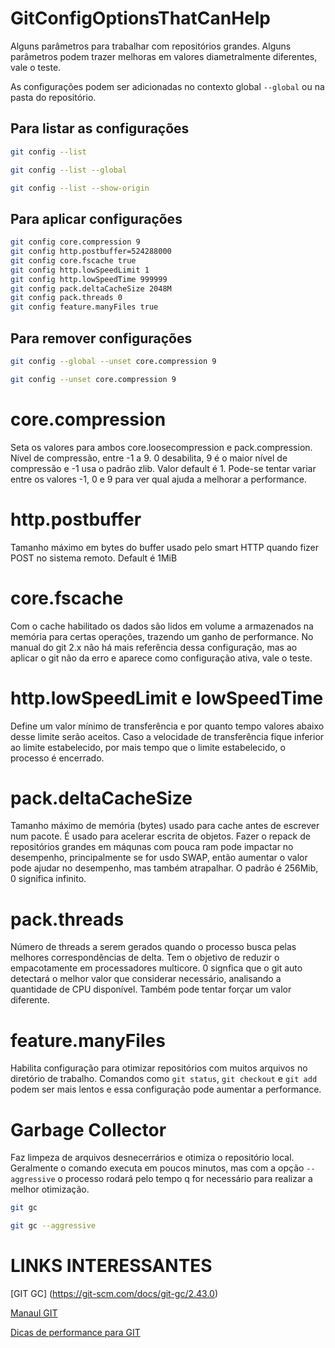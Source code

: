 # GitConfigOptionsThatCanHelp
Alguns parâmetros para trabalhar com repositórios grandes. Alguns parâmetros podem trazer melhoras em valores diametralmente diferentes, vale o teste.

As configurações podem ser adicionadas no contexto global `--global` ou na pasta do repositório.

## Para listar as configurações

```bash
git config --list
```
```bash
git config --list --global
```
```bash
git config --list --show-origin
```

## Para aplicar configurações

```bash
git config core.compression 9
git config http.postbuffer=524288000
git config core.fscache true
git config http.lowSpeedLimit 1
git config http.lowSpeedTime 999999
git config pack.deltaCacheSize 2048M
git config pack.threads 0
git config feature.manyFiles true
```
## Para remover configurações
```bash
git config --global --unset core.compression 9
```
```bash
git config --unset core.compression 9
```

# core.compression
Seta os valores para ambos core.loosecompression e pack.compression.
Nível de compressão, entre -1 a 9.
0 desabilita, 9 é o maior nível de compressão e -1 usa o padrão zlib.
Valor default é 1. Pode-se tentar variar entre os valores -1, 0 e 9 para ver qual ajuda a melhorar a performance.

# http.postbuffer
Tamanho máximo em bytes do buffer usado pelo smart HTTP quando fizer POST no sistema remoto. Default é 1MiB

# core.fscache
Com o cache habilitado os dados são lidos em volume a armazenados na memória para certas operações, trazendo um ganho de performance.
No manual do git 2.x não há mais referência dessa configuração, mas ao aplicar o git não da erro e aparece como configuração ativa, vale o teste.

# http.lowSpeedLimit e lowSpeedTime
Define um valor mínimo de transferência e por quanto tempo valores abaixo desse limite serão aceitos.
Caso a velocidade de transferência fique inferior ao limite estabelecido, por mais tempo que o limite estabelecido, o processo é encerrado.

# pack.deltaCacheSize
Tamanho máximo de memória (bytes) usado para cache antes de escrever num pacote. É usado para acelerar escrita de objetos. Fazer o repack de repositórios grandes em máqunas com pouca ram pode impactar no desempenho, principalmente se for usdo SWAP, então aumentar o valor pode ajudar no desempenho, mas também atrapalhar. O padrão é 256Mib, 0 significa infinito.

# pack.threads
Número de threads a serem gerados quando o processo busca pelas melhores correspondências de delta. Tem o objetivo de reduzir o empacotamente em processadores multicore. 0 signfica que o git auto detectará o melhor valor que considerar necessário, analisando a quantidade de CPU disponível. Também pode tentar forçar um valor diferente.

# feature.manyFiles
Habilita configuração para otimizar repositórios com muitos arquivos no diretório de trabalho. Comandos como `git status`, `git checkout` e `git add` podem ser mais lentos e essa configuração pode aumentar a performance.

# Garbage Collector
Faz limpeza de arquivos desnecerrários e otimiza o repositório local.
Geralmente o comando executa em poucos minutos, mas com a opção `--aggressive` o processo rodará pelo tempo q for necessário para realizar a melhor otimização.
```bash
git gc
```
```bash
git gc --aggressive
```

# LINKS INTERESSANTES
[GIT GC] (https://git-scm.com/docs/git-gc/2.43.0)

[Manaul GIT](https://www.git-scm.com/docs/git-config/2.14.6)

[Dicas de performance para GIT](https://www.git-tower.com/blog/git-performance/)
